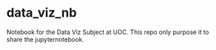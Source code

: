 # data_viz_nb
Notebook for the Data Viz Subject at UOC. 
This repo only purpose it to share the jupyternotebook.